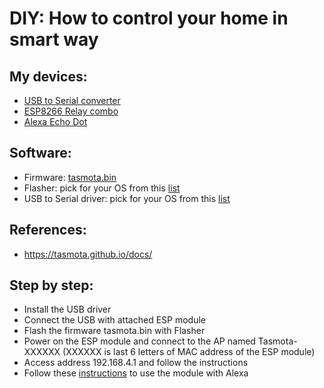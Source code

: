 # DIY: How to control your home in smart way

## My devices:
- <a href="https://shopee.vn/B%E1%BA%A3ng-m%E1%BA%A1ch-m%C3%B4-%C4%91un-ph%C3%A1t-tri%E1%BB%83n-kh%C3%B4ng-d%C3%A2y-chuy%E1%BB%83n-%C4%91%E1%BB%95i-USB-sang-ESP8266-WIFI-ch%E1%BA%A5t-l%C6%B0%E1%BB%A3ng-cao-i.83038628.4842277367?sp_atk=03dca1ae-4602-4c34-9e3f-5d319272aa16">USB to Serial converter</a> 
- <a href="https://shopee.vn/M%C3%B4-%C4%91un-r%C6%A1le-WiFi-ESP8266-5V-d%C3%B9ng-cho-c%C3%B4ng-t%E1%BA%AFc-%C4%91i%E1%BB%81u-khi%E1%BB%83n-t%E1%BB%AB-xa-trong-nh%C3%A0-th%C3%B4ng-minh-APP-ESP-01-i.83038628.1732622770">ESP8266 Relay combo</a> 
- <a href="https://shopee.vn/Loa-Bluetooth-Th%C3%B4ng-Minh-Echo-Dot-Gen-3-(Th%E1%BA%BF-H%E1%BB%87-3)-Loa-Alexa-Echo-Dot-3-cho-Nh%C3%A0-Th%C3%B4ng-Minh-i.198752368.4814846568?sp_atk=64c0609d-2bb8-4e44-8ce5-bc0d65559684">Alexa Echo Dot </a> 
## Software:
- Firmware: <a href="http://ota.tasmota.com/tasmota/release/tasmota.bin">tasmota.bin</a>
- Flasher: pick for your OS from this <a href="https://github.com/Jason2866/ESP_Flasher/releases">list</a>
- USB to Serial driver: pick for your OS from this <a href="https://sparks.gogo.co.nz/ch340.html">list</a>

## References:
- https://tasmota.github.io/docs/

## Step by step:
- Install the USB driver
- Connect the USB with attached ESP module
- Flash the firmware tasmota.bin with Flasher
- Power on the ESP module and connect to the AP named Tasmota-XXXXXX (XXXXXX is last 6 letters of MAC address of the ESP module)
- Access address 192.168.4.1 and follow the instructions
- Follow these <a href="https://iotcircuithub.com/tasmota-alexa-integration-guide/">instructions</a> to use the module with Alexa
